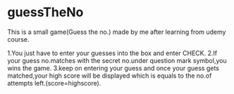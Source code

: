 # guessTheNo

This is a small game(Guess the no.) made by me after learning from  udemy course.

1.You just have to enter your guesses into the box and enter CHECK.
2.If your guess no.matches with the secret no.under question mark symbol,you wins the game.
3.keep on entering your guess and once your guess gets matched,your high score will be displayed which is equals to the no.of attempts left.(score=highscore).

